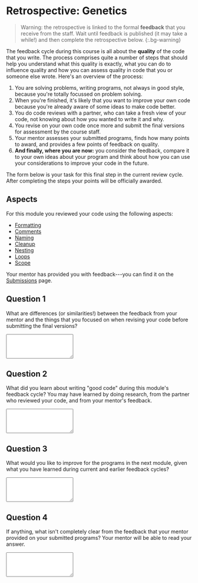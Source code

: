 # Retrospective: Genetics

> Warning: the retrospective is linked to the formal **feedback** that you receive from the staff. Wait until feedback is published (it may take a while!) and then complete the retrospective below.
{:.bg-warning}

The feedback cycle during this course is all about the **quality** of the code that you write. The process comprises quite a number of steps that should help you understand what this quality is exactly, what you can do to influence quality and how you can assess quality in code that you or someone else wrote. Here's an overview of the process:

1. You are solving problems, writing programs, not always in good style, because you're totally focussed on problem solving.
2. When you're finished, it's likely that you want to improve your own code because you're already aware of some ideas to make code better.
3. You do code reviews with a partner, who can take a fresh view of your code, not knowing about how you wanted to write it and why.
4. You revise on your own code once more and submit the final versions for assessment by the course staff.
5. Your mentor assesses your submitted programs, finds how many points to award, and provides a few points of feedback on quality.
6. **And finally, where you are now:** you consider the feedback, compare it to your own ideas about your program and think about how you can use your considerations to improve your code in the future.

The form below is your task for this final step in the current review cycle. After completing the steps your points will be officially awarded.


## Aspects

For this module you reviewed your code using the following aspects:

- [Formatting](/quality/aspects/formatting)
- [Comments](/quality/aspects/comments)
- [Naming](/quality/aspects/naming)
- [Cleanup](/quality/aspects/cleanup)
- [Nesting](/quality/aspects/nesting)
- [Loops](/quality/aspects/loops)
- [Scope](/quality/aspects/scope)

Your mentor has provided you with feedback---you can find it on the [Submissions](/submissions) page.


## Question 1

What are differences (or similarities!) between the feedback from your mentor and the things that you focused on when revising your code before submitting the final versions?

<textarea name="form[q1]" rows="4"></textarea>


## Question 2

What did you learn about writing "good code" during this module's feedback cycle? You may have learned by doing research, from the partner who reviewed your code, and from your mentor's feedback.

<textarea name="form[q2]" rows="4"></textarea>


## Question 3

What would you like to improve for the programs in the next module, given what you have learned during current and earlier feedback cycles?

<textarea name="form[q3]" rows="4"></textarea>


## Question 4

If anything, what isn't completely clear from the feedback that your mentor provided on your submitted programs? Your mentor will be able to read your answer.

<textarea name="form[q4]" rows="4"></textarea>
